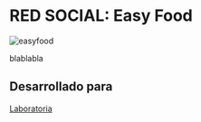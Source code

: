 # RED SOCIAL: Easy Food

![easyfood](https://user-images.githubusercontent.com/39274897/47227120-78348e00-d398-11e8-91b1-cdd14161dac7.png)

blablabla

## Desarrollado para 
[Laboratoria](http://laboratoria.la)